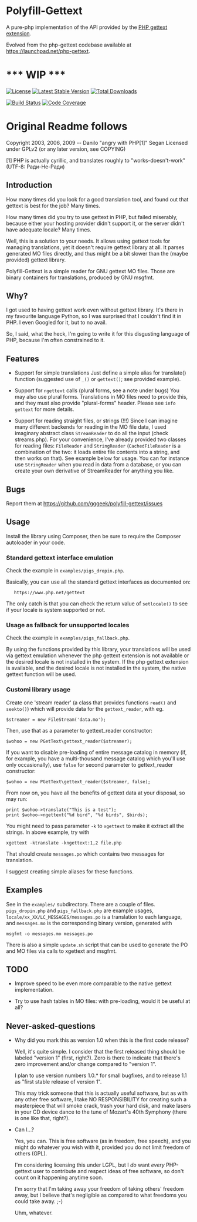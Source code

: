 # Polyfill-Gettext

A pure-php implementation of the API provided by the [PHP gettext extension](https://www.php.net/manual/en/book.gettext.php).

Evolved from the php-gettext codebase available at https://launchpad.net/php-gettext.

# *** WIP ***

[![License](https://poser.pugx.org/gggeek/polyfill-gettext/license)](https://packagist.org/packages/gggeek/polyfill-gettext)
[![Latest Stable Version](https://poser.pugx.org/gggeek/polyfill-gettext/v/stable)](https://packagist.org/packages/gggeek/polyfill-gettext)
[![Total Downloads](https://poser.pugx.org/gggeek/polyfill-gettext/downloads)](https://packagist.org/packages/gggeek/polyfill-gettext)

[![Build Status](https://github.com/gggeek/polyfill-gettext/actions/workflows/ci.yaml/badge.svg)](https://github.com/gggeek/polyfill-gettext/actions/workflows/ci.yaml)
[![Code Coverage](https://codecov.io/gh/gggeek/polyfill-gettext/branch/master/graph/badge.svg)](https://app.codecov.io/gh/gggeek/phpxmlrpc)

# Original Readme follows

Copyright 2003, 2006, 2009 -- Danilo "angry with PHP[1]" Segan
Licensed under GPLv2 (or any later version, see COPYING)

[1] PHP is actually cyrillic, and translates roughly to
"works-doesn't-work" (UTF-8: Ради-Не-Ради)

## Introduction

How many times did you look for a good translation tool, and
found out that gettext is best for the job? Many times.

How many times did you try to use gettext in PHP, but failed
miserably, because either your hosting provider didn't support
it, or the server didn't have adequate locale? Many times.

Well, this is a solution to your needs. It allows using gettext
tools for managing translations, yet it doesn't require gettext
library at all. It parses generated MO files directly, and thus
might be a bit slower than the (maybe provided) gettext library.

Polyfill-Gettext is a simple reader for GNU gettext MO files. Those
are binary containers for translations, produced by GNU msgfmt.

## Why?

I got used to having gettext work even without gettext
library. It's there in my favourite language Python, so I was
surprised that I couldn't find it in PHP. I even Googled for it,
but to no avail.

So, I said, what the heck, I'm going to write it for this
disgusting language of PHP, because I'm often constrained to it.

## Features

* Support for simple translations
  Just define a simple alias for translate() function (suggested
  use of `_()` or `gettext()`; see provided example).

* Support for `ngettext` calls (plural forms, see a note under bugs)
  You may also use plural forms. Translations in MO files need to
  provide this, and they must also provide "plural-forms" header.
  Please see `info gettext` for more details.

* Support for reading straight files, or strings (!!!)
  Since I can imagine many different backends for reading in the MO
  file data, I used imaginary abstract class `StreamReader` to do all
  the input (check streams.php). For your convenience, I've already
  provided two classes for reading files: `FileReader` and
  `StringReader` (`CachedFileReader` is a combination of the two: it
  loads entire file contents into a string, and then works on that).
  See example below for usage. You can for instance use `StringReader`
  when you read in data from a database, or you can create your own
  derivative of StreamReader for anything you like.

## Bugs

Report them at https://github.com/gggeek/polyfill-gettext/issues

## Usage

Install the library using Composer, then be sure to require the Composer autoloader in your code.

### Standard gettext interface emulation

Check the example in `examples/pigs_dropin.php`.

Basically, you can use all the standard gettext interfaces as documented on:

       https://www.php.net/gettext

The only catch is that you can check the return value of `setlocale()` to see if your locale is system supported or not.

### Usage as fallback for unsupported locales

Check the example in `examples/pigs_fallback.php`.

By using the functions provided by this library, your translations will be used via gettext emulation whenever
the php gettext extension is not available or the desired locale is not installed in the system. If the php gettext
extension is available, and the desired locale is not installed in the system, the native gettext function will be used.

### Customi library usage

Create one 'stream reader' (a class that provides functions `read()` and `seekto()`) which will
provide data for the `gettext_reader`, with eg.

    $streamer = new FileStream('data.mo');

Then, use that as a parameter to gettext_reader constructor:

    $wohoo = new PGetText\gettext_reader($streamer);

If you want to disable pre-loading of entire message catalog in
memory (if, for example, you have a multi-thousand message catalog
which you'll use only occasionally), use `false` for second
parameter to gettext_reader constructor:

    $wohoo = new PGetText\gettext_reader($streamer, false);

From now on, you have all the benefits of gettext data at your
disposal, so may run:

    print $wohoo->translate("This is a test");
    print $wohoo->ngettext("%d bird", "%d birds", $birds);

You might need to pass parameter `-k` to `xgettext` to make it
extract all the strings. In above example, try with

    xgettext -ktranslate -kngettext:1,2 file.php

That should create `messages.po` which contains two messages for
translation.

I suggest creating simple aliases for these functions.


## Examples

See in the `examples/` subdirectory. There are a couple of files.
`pigs_dropin.php` and `pigs_fallback.php` are example usages, `locale/xx_XX/LC_MESSAGES/messages.po` is a translation to
each language, and `messages.mo` is the corresponding binary version, generated with

    msgfmt -o messages.mo messages.po

There is also a simple `update.sh` script that can be used to generate the
PO and MO files via calls to xgettext and msgfmt.

## TODO

* Improve speed to be even more comparable to the native gettext
implementation.

* Try to use hash tables in MO files: with pre-loading, would it
be useful at all?

## Never-asked-questions

* Why did you mark this as version 1.0 when this is the first code
  release?

  Well, it's quite simple. I consider that the first released thing
  should be labeled "version 1" (first, right?). Zero is there to
  indicate that there's zero improvement and/or change compared to
  "version 1".

  I plan to use version numbers 1.0.* for small bugfixes, and to
  release 1.1 as "first stable release of version 1".

  This may trick someone that this is actually useful software, but
  as with any other free software, I take NO RESPONSIBILITY for
  creating such a masterpiece that will smoke crack, trash your
  hard disk, and make lasers in your CD device dance to the tune of
  Mozart's 40th Symphony (there is one like that, right?).

* Can I...?

  Yes, you can. This is free software (as in freedom, free speech),
  and you might do whatever you wish with it, provided you do not
  limit freedom of others (GPL).

  I'm considering licensing this under LGPL, but I *do* want
  *every* PHP-gettext user to contribute and respect ideas of free
  software, so don't count on it happening anytime soon.

  I'm sorry that I'm taking away your freedom of taking others'
  freedom away, but I believe that's negligible as compared to what
  freedoms you could take away. ;-)

  Uhm, whatever.
